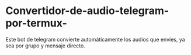 # Convertidor-de-audio-telegram-por-termux-
Este bot de telegram convierte automáticamente los audios que envíes, ya sea por grupo y mensaje directo.
